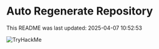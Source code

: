 # Auto Regenerate Repository

This README was last updated: 2025-04-07 10:52:53

 ![TryHackMe](https://tryhackme.com/badge/533634)